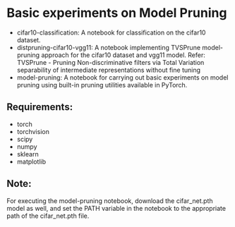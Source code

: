 # Basic experiments on Model Pruning
* cifar10-classification: A notebook for classification on the cifar10 dataset.
* distpruning-cifar10-vgg11: A notebook implementing TVSPrune model-pruning approach for the cifar10 dataset and vgg11 model. 
Refer: TVSPrune - Pruning Non-discriminative filters via Total Variation separability of intermediate representations without fine tuning
* model-pruning: A notebook for carrying out basic experiments on model pruning using built-in pruning utilities available in PyTorch.

## Requirements:
* torch
* torchvision
* scipy
* numpy
* sklearn
* matplotlib

## Note:
For executing the model-pruning notebook, download the cifar_net.pth model as well, and set the PATH variable in the notebook to the appropriate path of the cifar_net.pth file.